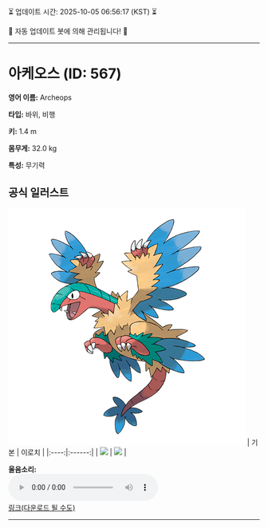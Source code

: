 
⏳ 업데이트 시간: 2025-10-05 06:56:17 (KST) ⏳

🤖 자동 업데이트 봇에 의해 관리됩니다! 🤖

---

# 아케오스 (ID: 567)
**영어 이름:** Archeops

**타입:** 바위, 비행

**키:** 1.4 m

**몸무게:** 32.0 kg

**특성:** 무기력

## 공식 일러스트
![](https://raw.githubusercontent.com/PokeAPI/sprites/master/sprites/pokemon/other/official-artwork/567.png)
| 기본 | 이로치 |
|:----:|:------:|
| <img src="http://play.pokemonshowdown.com/sprites/ani/archeops.gif" width="200"> | <img src="http://play.pokemonshowdown.com/sprites/ani-shiny/archeops.gif" width="200"> |

**울음소리:**<br><audio controls src="https://raw.githubusercontent.com/PokeAPI/cries/main/cries/pokemon/latest/567.ogg"></audio><br> [링크(다운로드 될 수도)](https://raw.githubusercontent.com/PokeAPI/cries/main/cries/pokemon/latest/567.ogg)


---
